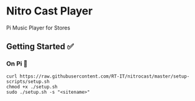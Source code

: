 # Nitro Cast Player

Pi Music Player for Stores

## Getting Started ✅

### On Pi 🥧

```
curl https://raw.githubusercontent.com/RT-IT/nitrocast/master/setup-scripts/setup.sh
chmod +x ./setup.sh
sudo ./setup.sh -s "<sitename>"
```